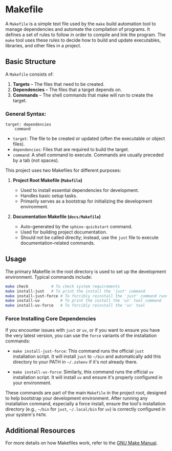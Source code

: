 # Makefile

A `Makefile` is a simple text file used by the `make` build automation tool to manage dependencies and automate the compilation of programs. It defines a set of rules to follow in order to compile and link the program. The `make` tool uses these rules to decide how to build and update executables, libraries, and other files in a project.

## Basic Structure
A `Makefile` consists of:
1. **Targets** – The files that need to be created.
2. **Dependencies** – The files that a target depends on.
3. **Commands** – The shell commands that make will run to create the target.

### General Syntax:
```
target: dependencies
    command
```

- `target`: The file to be created or updated (often the executable or object files).
- `dependencies`: Files that are required to build the target.
- `command`: A shell command to execute. Commands are usually preceded by a tab (not spaces).

This project uses two Makefiles for different purposes:

1. **Project Root Makefile (`Makefile`)**

   - Used to install essential dependencies for development.
   - Handles basic setup tasks.
   - Primarily serves as a bootstrap for initializing the development environment.

2. **Documentation Makefile (`docs/Makefile`)**
   - Auto-generated by the `sphinx-quickstart` command.
   - Used for building project documentation.
   - Should not be called directly; instead, use the `just` file to execute documentation-related commands.

## Usage

The primary Makefile in the root directory is used to set up the development environment. Typical commands include:

```sh
make check   		# To check system requirements
make install-just	# To print the install the 'just' command
make install-just-force	# To forcibly reinstall the 'just' command runner
make install-uv     	# To print the install the 'uv' tool command
make install-uv-force	# To forcibly reinstall the 'uv' tool
```

### Force Installing Core Dependencies

If you encounter issues with `just` or `uv`, or if you want to ensure you have the very latest version, you can use the `force` variants of the installation commands:

-   `make install-just-force`: This command runs the official `just` installation script. It will install `just` to `~/bin` and automatically add this directory to your PATH in `~/.zshenv` if it's not already there.

-   `make install-uv-force`: Similarly, this command runs the official `uv` installation script. It will install `uv` and ensure it's properly configured in your environment.

These commands are part of the main `Makefile` in the project root, designed to help bootstrap your development environment. After running any installation command, especially a force install, ensure the tool's installation directory (e.g., `~/bin` for `just`, `~/.local/bin` for `uv`) is correctly configured in your system's `PATH`.

## Additional Resources

For more details on how Makefiles work, refer to the [GNU Make Manual](https://www.gnu.org/software/make/manual/make.html).
